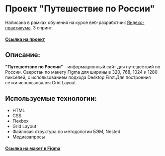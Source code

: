 # Проект "Путешествие по России" 
Написана в рамках обучения на курсе веб-разработчик [Яндекс-практикума](https://practicum.yandex.ru/profile/web/), 3 спринт.
#### [Ссылка на проект](https://annakrasnovid.github.io/russian-travel/)

## Описание:
**"Путешествие по России"** - информационный сайт для путешествий по России. Сверстан по макету Figma для ширины в 320, 768, 1024 и 1280 пикселей, с использованием подхода Desktop First.Для построения сетки использовался Grid Layout.

## Используемые технологии: 
* HTML
* CSS
* Flexbox
* Grid Layout
* Файловая структура по методологии БЭМ, Nested
* Медиазапросы

#### [Ссылка на макет в Figma](https://www.figma.com/file/5S2WSbEFL6awjVWJ0NWL8Q/Sprint-3_-Russia-_-desktop-%2B-mobile?node-id=28503%3A0)